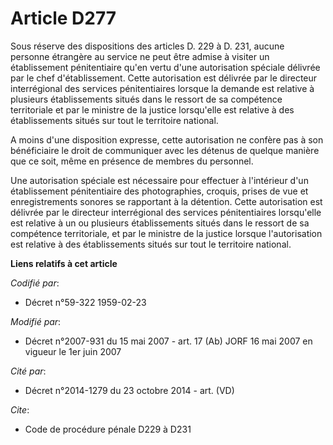 # Article D277

Sous réserve des dispositions des articles D. 229 à D. 231, aucune personne étrangère au service ne peut être admise à
visiter un établissement pénitentiaire qu'en vertu d'une autorisation spéciale délivrée par le chef d'établissement. Cette
autorisation est délivrée par le directeur interrégional des services pénitentiaires lorsque la demande est relative à
plusieurs établissements situés dans le ressort de sa compétence territoriale et par le ministre de la justice lorsqu'elle
est relative à des établissements situés sur tout le territoire national.

A moins d'une disposition expresse, cette autorisation ne confère pas à son bénéficiaire le droit de communiquer avec les
détenus de quelque manière que ce soit, même en présence de membres du personnel.

Une autorisation spéciale est nécessaire pour effectuer à l'intérieur d'un établissement pénitentiaire des photographies,
croquis, prises de vue et enregistrements sonores se rapportant à la détention. Cette autorisation est délivrée par le
directeur interrégional des services pénitentiaires lorsqu'elle est relative à un ou plusieurs établissements situés dans le
ressort de sa compétence territoriale, et par le ministre de la justice lorsque l'autorisation est relative à des
établissements situés sur tout le territoire national.

**Liens relatifs à cet article**

_Codifié par_:

  - Décret n°59-322 1959-02-23

_Modifié par_:

  - Décret n°2007-931 du 15 mai 2007 - art. 17 (Ab) JORF 16 mai 2007 en vigueur le 1er juin 2007

_Cité par_:

  - Décret n°2014-1279 du 23 octobre 2014 - art. (VD)

_Cite_:

  - Code de procédure pénale D229 à D231
